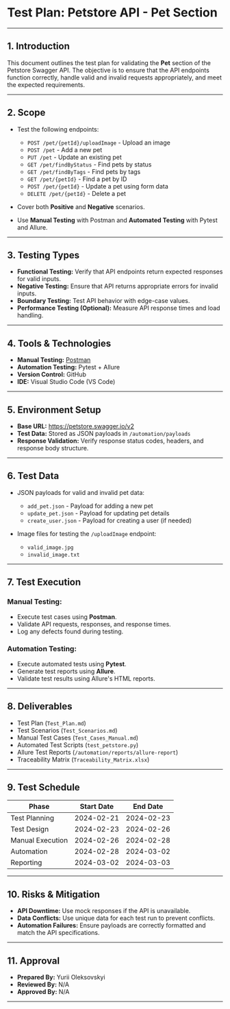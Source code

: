 # Test Plan: Petstore API - Pet Section

---

## 1. Introduction
This document outlines the test plan for validating the **Pet** section of the Petstore Swagger API. The objective is to ensure that the API endpoints function correctly, handle valid and invalid requests appropriately, and meet the expected requirements.

---

## 2. Scope
- Test the following endpoints:
  - `POST /pet/{petId}/uploadImage` - Upload an image
  - `POST /pet` - Add a new pet
  - `PUT /pet` - Update an existing pet
  - `GET /pet/findByStatus` - Find pets by status
  - `GET /pet/findByTags` - Find pets by tags
  - `GET /pet/{petId}` - Find a pet by ID
  - `POST /pet/{petId}` - Update a pet using form data
  - `DELETE /pet/{petId}` - Delete a pet

- Cover both **Positive** and **Negative** scenarios.
- Use **Manual Testing** with Postman and **Automated Testing** with Pytest and Allure.

---

## 3. Testing Types
- **Functional Testing:** Verify that API endpoints return expected responses for valid inputs.
- **Negative Testing:** Ensure that API returns appropriate errors for invalid inputs.
- **Boundary Testing:** Test API behavior with edge-case values.
- **Performance Testing (Optional):** Measure API response times and load handling.

---

## 4. Tools & Technologies
- **Manual Testing:** [Postman](https://www.postman.com/)
- **Automation Testing:** Pytest + Allure
- **Version Control:** GitHub
- **IDE:** Visual Studio Code (VS Code)

---

## 5. Environment Setup
- **Base URL:** https://petstore.swagger.io/v2
- **Test Data:** Stored as JSON payloads in `/automation/payloads`
- **Response Validation:** Verify response status codes, headers, and response body structure.

---

## 6. Test Data
- JSON payloads for valid and invalid pet data:
  - `add_pet.json` - Payload for adding a new pet
  - `update_pet.json` - Payload for updating pet details
  - `create_user.json` - Payload for creating a user (if needed)

- Image files for testing the `/uploadImage` endpoint:
  - `valid_image.jpg`
  - `invalid_image.txt`

---

## 7. Test Execution
### **Manual Testing:**
- Execute test cases using **Postman**.
- Validate API requests, responses, and response times.
- Log any defects found during testing.

### **Automation Testing:**
- Execute automated tests using **Pytest**.
- Generate test reports using **Allure**.
- Validate test results using Allure's HTML reports.

---

## 8. Deliverables
- Test Plan (`Test_Plan.md`)
- Test Scenarios (`Test_Scenarios.md`)
- Manual Test Cases (`Test_Cases_Manual.md`)
- Automated Test Scripts (`test_petstore.py`)
- Allure Test Reports (`/automation/reports/allure-report`)
- Traceability Matrix (`Traceability_Matrix.xlsx`)

---

## 9. Test Schedule
| Phase              | Start Date | End Date |
|--------------------|------------|----------|
| Test Planning      | 2024-02-21 | 2024-02-23 |
| Test Design        | 2024-02-23 | 2024-02-26 |
| Manual Execution   | 2024-02-26 | 2024-02-28 |
| Automation         | 2024-02-28 | 2024-03-02 |
| Reporting          | 2024-03-02 | 2024-03-03 |

---

## 10. Risks & Mitigation
- **API Downtime:** Use mock responses if the API is unavailable.
- **Data Conflicts:** Use unique data for each test run to prevent conflicts.
- **Automation Failures:** Ensure payloads are correctly formatted and match the API specifications.

---

## 11. Approval
- **Prepared By:** Yurii Oleksovskyi
- **Reviewed By:** N/A
- **Approved By:** N/A

---